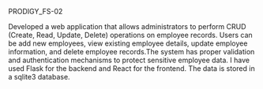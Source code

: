 PRODIGY_FS-02

Developed a web application that allows administrators to perform CRUD (Create, Read, Update, Delete) operations on employee records. Users can be add new employees, view existing employee details, update employee information, and delete employee records.The system has proper validation and authentication mechanisms to protect sensitive employee data. I have used Flask for the backend and React for the frontend. The data is stored in a sqlite3 database.
